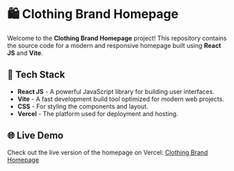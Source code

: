 # 🛍️ Clothing Brand Homepage

Welcome to the **Clothing Brand Homepage** project! This repository contains the source code for a modern and responsive homepage built using **React JS** and **Vite**.

## 🚀 Tech Stack

- **React JS** - A powerful JavaScript library for building user interfaces.
- **Vite** - A fast development build tool optimized for modern web projects.
- **CSS** - For styling the components and layout.
- **Vercel** - The platform used for deployment and hosting.

## 🌐 Live Demo

Check out the live version of the homepage on Vercel: [Clothing Brand Homepage](https://clothing-landing-page-alpha.vercel.app/)


